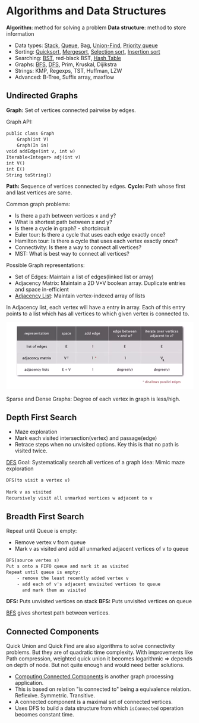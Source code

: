 # Algorithms and Data Structures

**Algorithm**: method for solving a problem
**Data structure**: method to store information

* Data types: [Stack](/src/Stack.java), [Queue](/src/Queue.java), Bag, [Union-Find](/src/QuickUnionUF.java), [Priority queue](/src/MaxPriorityQueue.java)
* Sorting: [Quicksort](/src/sorting/Quick.java), [Mergesort](/src/sorting/Merge.java), [Selection sort](/src/sorting/Selection.java), [Insertion sort](/src/sorting/Insertion.java)
* Searching: [BST](/src/BST.java), red-black BST, [Hash Table](/analysis/hashing.md)
* Graphs: [BFS](/src/graphs/BreadthFirstPaths.java), [DFS](/src/graphs/DepthFirstPaths.java), Prim, Kruskal, Dijikstra
* Strings: KMP, Regexps, TST, Huffman, LZW
* Advanced: B-Tree, Suffix array, maxflow

## Undirected Graphs

**Graph:** Set of vertices connected pairwise by edges.

Graph API:

```
public class Graph
	Graph(int V)
	Graph(In in)
void addEdge(int v, int w)
Iterable<Integer> adj(int v)
int V()
int E()
String toString()
```

**Path:** Sequence of vertices connected by edges.
**Cycle:** Path whose first and last vertices are same.

Common graph problems:

* Is there a path between vertices x and y?
* What is shortest path between x and y?
* Is there a cycle in graph? - shortcircuit
* Euler tour: Is there a cycle that uses each edge exactly once?
* Hamilton tour: Is there a cycle that uses each vertex exactly once?
* Connectivity: Is there a way to connect all vertices?
* MST: What is best way to connect all vertices?

Possible Graph representations:

* Set of Edges: Maintain a list of edges(linked list or array)
* Adjacency Matrix: Maintain a 2D V*V boolean array. Duplicate entries and space in-efficient
* [Adjacency List](/src/graphs/Graph.java): Maintain vertex-indexed array of lists

In Adjacency list, each vertex will have a entry in array. Each of this entry points to a list which has all vertices to which given vertex is connected to.

![Graph representations time complexiety](/assets/graph_representation_tc.png)

Sparse and Dense Graphs: Degree of each vertex in graph is less/high.

## Depth First Search

* Maze exploration
* Mark each visited intersection(vertex) and passage(edge)
* Retrace steps when no unvisited options. Key this is that no path is visited twice.

[DFS](/src/graphs/Paths.java)
Goal: Systematically search all vertices of a graph
Idea: Mimic maze exploration

```
DFS(to visit a vertex v)

Mark v as visited
Recursively visit all unmarked vertices w adjacent to v
```

## Breadth First Search

Repeat until Queue is empty:
* Remove vertex v from queue
* Mark v as visited and add all unmarked adjacent vertices of v to queue

```
BFS(source vertex s)
Put s onto a FIFO queue and mark it as visited
Repeat until queue is empty:
    - remove the least recently added vertex v
    - add each of v's adjacent unvisited vertices to queue
      and mark them as visited
```

**DFS:** Puts unvisited vertices on stack
**BFS:** Puts unvisited vertices on queue

[BFS](/src/graphs/BreadthFirstPaths.java) gives shortest path between vertices.

## Connected Components

Quick Union and Quick Find are also algorithms to solve connectivity problems.
But they are of quadratic time complexity. With improvements like Path compression, weighted quick union it becomes logarithmic => depends on depth of node. 
But not quite enough and would need better solutions. 

* [Computing Connected Components](/src/graphs/ConnectedComponent.java) is another graph processing application. 
* This is based on relation "is connected to" being a equivalence relation. Reflexive. Symmetric. Transitive.
* A connected component is a maximal set of connected vertices. 
* Uses DFS to build a data structure from which `isConnected` operation becomes constant time.

